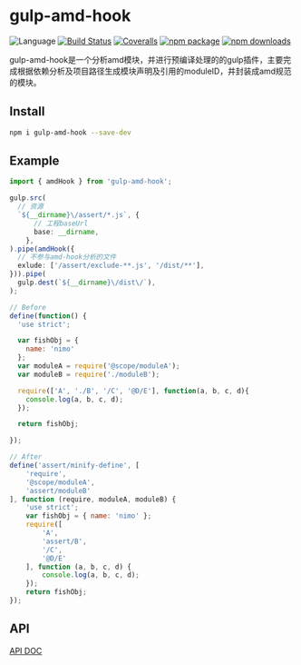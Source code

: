 # gulp-amd-hook
![Language](https://img.shields.io/badge/-TypeScript-blue.svg)
[![Build Status](https://travis-ci.org/searchfe/gulp-amd-hook.svg?branch=master)](https://travis-ci.org/searchfe/gulp-amd-hook)
[![Coveralls](https://img.shields.io/coveralls/searchfe/gulp-amd-hook.svg)](https://coveralls.io/github/searchfe/gulp-amd-hook)
[![npm package](https://img.shields.io/npm/v/gulp-amd-hook.svg)](https://www.npmjs.org/package/gulp-amd-hook)
[![npm downloads](http://img.shields.io/npm/dm/gulp-amd-hook.svg)](https://www.npmjs.org/package/gulp-amd-hook)

gulp-amd-hook是一个分析amd模块，并进行预编译处理的的gulp插件，主要完成根据依赖分析及项目路径生成模块声明及引用的moduleID，并封装成amd规范的模块。

## Install

```bash
npm i gulp-amd-hook --save-dev
```

## Example

```Typescript
import { amdHook } from 'gulp-amd-hook';

gulp.src(
  // 资源
  `${__dirname}\/assert/*.js`, {
      // 工程baseUrl
      base: __dirname,
    },
).pipe(amdHook({
  // 不参与amd-hook分析的文件
  exlude: ['/assert/exclude-**.js', '/dist/**'],
})).pipe(
  gulp.dest(`${__dirname}\/dist\/`),
);

```

```javascript
// Before
define(function() {
  'use strict';

  var fishObj = {
    name: 'nimo'
  };
  var moduleA = require('@scope/moduleA');
  var moduleB = require('./moduleB');

  require(['A', './B', '/C', '@D/E'], function(a, b, c, d){
    console.log(a, b, c, d);
  });

  return fishObj;

});

// After
define('assert/minify-define', [
    'require',
    '@scope/moduleA',
    'assert/moduleB'
], function (require, moduleA, moduleB) {
    'use strict';
    var fishObj = { name: 'nimo' };
    require([
        'A',
        'assert/B',
        '/C',
        '@D/E'
    ], function (a, b, c, d) {
        console.log(a, b, c, d);
    });
    return fishObj;
});

```

## API

[API DOC](https://searchfe.github.io/gulp-amd-hook/)
